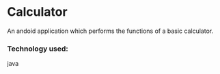 # Calculator

An andoid application which performs the functions of a basic calculator.

### Technology used: 
  java

